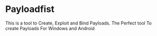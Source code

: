 # Payloadfist
This is a tool to Create, Exploit and Bind Payloads. The Perfect tool To create Payloads For Windows and Android
